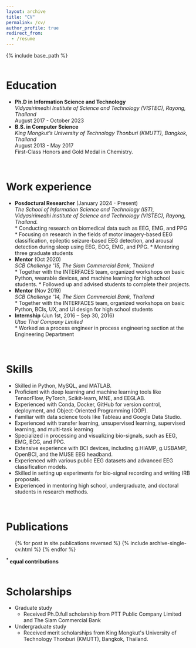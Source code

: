 ```yaml
---
layout: archive
title: "CV"
permalink: /cv/
author_profile: true
redirect_from:
  - /resume
---
```

{% include base_path %}

<style type="text/css">
 p { margin:0 } 
</style>

<br>

Education
=========

* **Ph.D in Information Science and Technology**
  <p><i>Vidyasirimedhi Institute of Science and Technology (VISTEC), Rayong, Thailand</i></p>
  <p>August 2017 - October 2023</p>

* **B.S. in Computer Science**
  <p><i>King Mongkut’s University of Technology Thonburi (KMUTT), Bangkok, Thailand</i></p>
  <p>August 2013 - May 2017</p>
  <p>First-Class Honors and Gold Medal in Chemistry.</p>

<br>

Work experience
===============

* **Posdoctural Researcher** (January 2024 - Present)
  <p><i>The School of Information Science and Technology (IST), Vidyasirimedhi Institute of Science and Technology (VISTEC), Rayong, Thailand.</i></p>
  * Conducting research on biomedical data such as EEG, EMG, and PPG
  * Focusing on research in the fields of motor imagery-based EEG classification, epileptic seizure-based EEG detection, and arousal detection during sleep using EEG, EOG, EMG, and PPG.  
  * Mentoring three graduate students  
* **Mentor** (Oct 2020)
  <p><i>SCB Challenge '15, The Siam Commercial Bank, Thailand</i></p>
  * Together with the INTERFACES team, organized workshops on basic Python, wearable devices, and machine learning for high school students.
  * Followed up and advised students to complete their projects.
* **Mentor** (Nov 2019)
  <p><i>SCB Challenge '14, The Siam Commercial Bank, Thailand</i></p>
  * Together with the INTERFACES team, organized workshops on basic Python, BCIs, UX, and UI design for high school students
* **Internship** (Jun 1st, 2016 – Sep 30, 2016)
  <p><i>Utac Thai Company Limited</i></p>
  * Worked as a process engineer in process engineering section at the Engineering Department


<br>

Skills
======

* Skilled in Python, MySQL, and MATLAB.
* Proficient with deep learning and machine learning tools like TensorFlow, PyTorch, Scikit-learn, MNE, and EEGLAB.
* Experienced with Conda, Docker, GitHub for version control, deployment, and Object-Oriented Programming (OOP).
* Familiar with data science tools like Tableau and Google Data Studio.
* Experienced with transfer learning, unsupervised learning, supervised learning, and multi-task learning
* Specialized in processing and visualizing bio-signals, such as EEG, EMG, ECG, and PPG.
* Extensive experience with BCI devices, including g.HIAMP, g.USBAMP, OpenBCI, and the MUSE EEG headband.
* Experienced with various public EEG datasets and advanced EEG classification models.
* Skilled in setting up experiments for bio-signal recording and writing IRB proposals.
* Experienced in mentoring high school, undergraduate, and doctoral students in research methods.

<br>

Publications
============

<ul>{% for post in site.publications reversed %}
    {% include archive-single-cv.html %}
  {% endfor %}</ul>

<p><b><sup>*</sup> equal contributions</b></p>

<br>

Scholarships
============

* Graduate study
  - Received Ph.D.full scholarship from PTT Public Company Limited and The Siam Commercial Bank
* Undergraduate study
  - Received merit scholarships from King Mongkut's University of Technology Thonburi (KMUTT), Bangkok, Thailand.


<!-- Talks
======
  <ul>{% for post in site.talks reversed %}
    {% include archive-single-talk-cv.html  %}
  {% endfor %}</ul> -->

<!-- Teaching
======
  <ul>{% for post in site.teaching reversed %}
    {% include archive-single-cv.html %}
  {% endfor %}</ul> -->

<!-- Service and leadership
======================

* Currently signed in to 43 different slack teams -->
